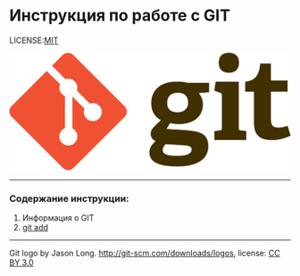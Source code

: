 # Инструкция по работе с GIT


LICENSE:[MIT](./license.md)

![](./img/Git-logo.png)

---
### Содержание инструкции:
1. Информация о GIT
2. [git add](./add.md)

---


Git logo by Jason Long. http://git-scm.com/downloads/logos,
license: [CC BY 3.0](https://creativecommons.org/licenses/by/3.0/)
